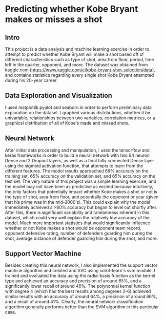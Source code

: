 # Predicting whether Kobe Bryant makes or misses a shot

## Intro
This project is a data analysis and machine learning exercise in order to attempt to predict whether Kobe Bryant will make a shot based off of different characteristics such as type of shot, area from floor, period, time left in the quarter, opponent, and more. The dataset was obtained from kaggle.com (https://www.kaggle.com/c/kobe-bryant-shot-selection/data), and contains statistics regarding every single shot Kobe Bryant attempted during his 20-year career. 

## Data Exploration and Visualization
I used matplotlib.pyplot and seaborn in order to perform preliminary data exploration on the dataset. I graphed various distributions, whether it be univariable, relationships between two variables, correlation matrices, or a graphical distribution of all of Kobe's made and missed shots.

## Neural Network
After initial data processing and manipulation, I used the tensorflow and keras frameworks in order to build a neural network with two 64 neuron Dense and 2 Dropout layers, as well as a final fully connected Dense layer using the sigmoid activation function, that attempts to learn from the different features. The model results approached 68% accuracy on the training set, 65% accuracy on the validation set, and 65% accuracy on the test set. The very nature of this project was a simple learning exercise, and the model may not have been as predictive as wished because intuitively, the only factors that potentially impact whether Kobe makes a shot or not is the type of shot, area from floor, and potentially the opponent or year (given that his prime was in the mid-2000's). This could explain why the model immediately achieved a >60% accuracy but began to level out shortly after. After this, there is significant variability and randomness inherent in this dataset, which could very well explain the relatively low accuracy of the model. Much more important statistics that would significantly influence whether or not Kobe makes a shot would be opponent team record, opponent defensive rating, number of defenders guarding him during the shot, average distance of defender guarding him during the shot, and more.

## Support Vector Machine
Besides creating this neural network, I also implemented the support vector machine algorithm and created and SVC using scikit-learn's svm module. I trained and evaluated the data using the radial basis function as the kernel type and achieved an accuracy and precision of around 65%, and a significantly lower recall of around 46%. The polynomial kernel function with degree 4 (which had the best results among degrees 2-6) achieved similar results with an accuracy of around 64%, a precision of around 66%, and a recall of around 41%. Clearly, the neural network classification algorithm generally performs better than the SVM algorithm in this particular case.
